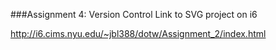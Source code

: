 ###Assignment 4: Version Control
Link to SVG project on i6

http://i6.cims.nyu.edu/~jbl388/dotw/Assignment_2/index.html
